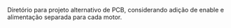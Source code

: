 Diretório para projeto alternativo de PCB, considerando adição de enable e alimentação separada para cada motor.
